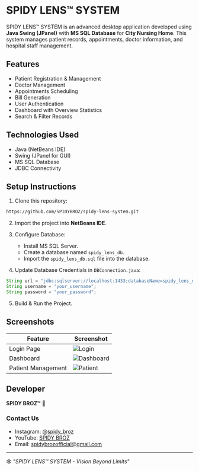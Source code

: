 # SPIDY LENS™ SYSTEM

SPIDY LENS™ SYSTEM is an advanced desktop application developed using **Java Swing (JPanel)** with **MS SQL Database** for **City Nursing Home**. This system manages patient records, appointments, doctor information, and hospital staff management.

## Features
- Patient Registration & Management
- Doctor Management
- Appointments Scheduling
- Bill Generation
- User Authentication
- Dashboard with Overview Statistics
- Search & Filter Records

## Technologies Used
- Java (NetBeans IDE)
- Swing (JPanel for GUI)
- MS SQL Database
- JDBC Connectivity

## Setup Instructions
1. Clone this repository:
```bash
https://github.com/SPIDYBROZ/spidy-lens-system.git
```

2. Import the project into **NetBeans IDE**.

3. Configure Database:
   - Install MS SQL Server.
   - Create a database named `spidy_lens_db`.
   - Import the `spidy_lens_db.sql` file into the database.

4. Update Database Credentials in `DBConnection.java`:
```java
String url = "jdbc:sqlserver://localhost:1433;databaseName=spidy_lens_db";
String username = "your_username";
String password = "your_password";
```

5. Build & Run the Project.

## Screenshots
| Feature | Screenshot |
|---------|------------|
| Login Page | ![Login](screenshots/login.png) |
| Dashboard | ![Dashboard](screenshots/dashboard.png) |
| Patient Management | ![Patient](screenshots/patient.png) |

## Developer
**SPIDY BROZ™** 🚀

### Contact Us
- Instagram: [@spidy_broz](https://www.instagram.com/spidy_broz)
- YouTube: [SPIDY BROZ](https://www.youtube.com/@SPIDYBROZ)
- Email: spidybrozofficial@gmail.com

---
🕸️ _"SPIDY LENS™ SYSTEM - Vision Beyond Limits"_
